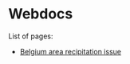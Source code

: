 Webdocs
================

List of pages:

-   [Belgium area recipitation issue](./precip_odd_pattern.html)
